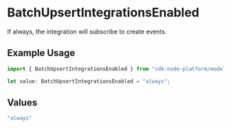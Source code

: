 # BatchUpsertIntegrationsEnabled

If always, the integration will subscribe to create events.

## Example Usage

```typescript
import { BatchUpsertIntegrationsEnabled } from "sdk-node-platform/models/operations";

let value: BatchUpsertIntegrationsEnabled = "always";
```

## Values

```typescript
"always"
```